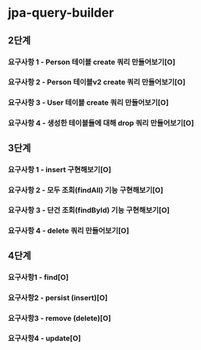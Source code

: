 # jpa-query-builder

## 2단계
### 요구사항 1 - Person 테이블 create 쿼리 만들어보기[O]
### 요구사항 2 - Person 테이블v2 create 쿼리 만들어보기[O]
### 요구사항 3 - User 테이블 create 쿼리 만들어보기[O]
### 요구사항 4 - 생성한 테이블들에 대해 drop 쿼리 만들어보기[O]

## 3단계
### 요구사항 1 - insert 구현해보기[O]
### 요구사항 2 - 모두 조회(findAll) 기능 구현해보기[O]
### 요구사항 3 - 단건 조회(findById) 기능 구현해보기[O]
### 요구사항 4 - delete 쿼리 만들어보기[O]


## 4단계
### 요구사항1 - find[O]
### 요구사항2 - persist (insert)[O]
### 요구사항3 - remove (delete)[O]
### 요구사항4 - update[O]

